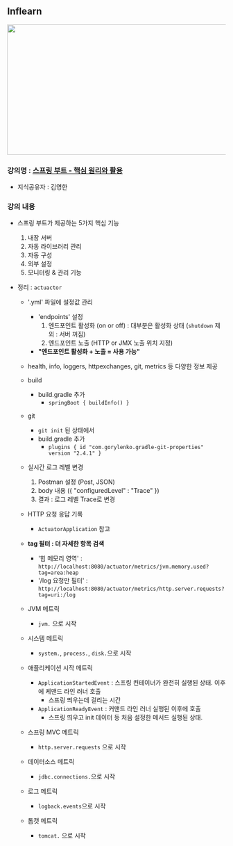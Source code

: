 ## Inflearn

<img src="https://github.com/JHyun0302/server/assets/60764632/24cec8a1-ddb4-42c4-8e5b-2ff8d8fe6f49"  width="600" height="300"/>

### 강의명 : [스프링 부트 - 핵심 원리와 활용](https://www.inflearn.com/course/%EC%8A%A4%ED%94%84%EB%A7%81%EB%B6%80%ED%8A%B8-%ED%95%B5%EC%8B%AC%EC%9B%90%EB%A6%AC-%ED%99%9C%EC%9A%A9)

- 지식공유자 : 김영한

### 강의 내용

- 스프링 부트가 제공하는 5가지 핵심 기능
    1. 내장 서버
    2. 자동 라이브러리 관리
    3. 자동 구성
    4. 외부 설정
    5. 모니터링 & 관리 기능

- 정리 : `actuactor`
    - '.yml' 파일에 설정값 관리
        - 'endpoints' 설정
            1. 엔드포인트 활성화 (on or off) : 대부분은 활성화 상태 (`shutdown` 제외 : 서버 꺼짐)
            2. 엔드포인트 노출 (HTTP or JMX 노출 위치 지정)
        - **"엔드포인트 활성화 + 노출 = 사용 가능"**

    - health, info, loggers, httpexchanges, git, metrics 등 다양한 정보 제공

    - build
        - build.gradle 추가
            - `springBoot { buildInfo() }`
    - git
        - `git init` 된 상태에서
        - build.gradle 추가
            - `plugins { id "com.gorylenko.gradle-git-properties" version "2.4.1" }`

    - 실시간 로그 레벨 변경
        1. Postman 설정 (Post, JSON)
        2. body 내용 ({ "configuredLevel" : "Trace" })
        3. 결과 : 로그 레벨 Trace로 변경

    - HTTP 요청 응답 기록
        - `ActuatorApplication` 참고

    - **tag 필터 : 더 자세한 항목 검색**
        - '힙 메모리 영역' : `http://localhost:8080/actuator/metrics/jvm.memory.used?tag=area:heap`
        - '/log 요청만 필터' : `http://localhost:8080/actuator/metrics/http.server.requests?tag=uri:/log`

    - JVM 메트릭
        - `jvm.` 으로 시작

    - 시스템 메트릭
        - `system.`, `process.`, `disk.`으로 시작

    - 애플리케이션 시작 메트릭
        - `ApplicationStartedEvent` : 스프링 컨테이너가 완전히 실행된 상태. 이후에 케맨드 라인 러너 호출
            - 스프링 띄우는데 걸리는 시간
        - `ApplicationReadyEvent` : 커맨드 라인 러너 실행된 이후에 호출
            - 스프링 띄우고 init 데이터 등 처음 설정한 메서드 실행된 상태.

    - 스프링 MVC 메트릭
        - `http.server.requests` 으로 시작

    - 데이터소스 메트릭
        - `jdbc.connections.`으로 시작

    - 로그 메트릭
        - `logback.events`으로 시작
      
    - 톰캣 메트릭
        - `tomcat.` 으로 시작 